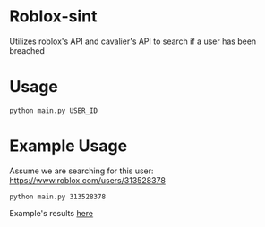 # Roblox-sint
Utilizes roblox's API and cavalier's API to search if a user has been breached

# Usage
`python main.py USER_ID`

# Example Usage
Assume we are searching for this user: https://www.roblox.com/users/313528378

`python main.py 313528378`

Example's results [here](exampleResult.txt)
